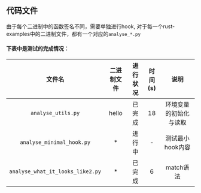 ## **代码文件**
由于每个二进制中的函数签名不同，需要单独进行hook, 对于每一个rust-examples中的二进制文件，都有一个对应的`analyse_*.py`  
#### 下表中是测试的完成情况：  
|文件名|二进制文件|进行状况|时间(s)|说明|
|:-:|:-:|:-:|:-:|:-:|
|`analyse_utils.py`|hello|已完成|18|环境变量的初始化与读取|
|`analyse_minimal_hook.py`|*|进行中|-|测试最小hook内容|
|`analyse_what_it_looks_like2.py`|*|已完成|6|match语法|





